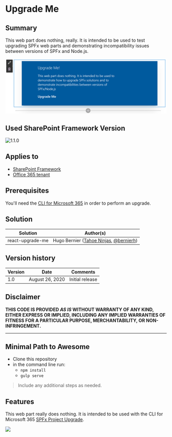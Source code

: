 # Upgrade Me

## Summary

This web part does nothing, really. It is intended to be used to test upgrading SPFx web parts and demonstrating incompatibility issues between versions of SPFx and Node.js.

![picture of the web part in action](./assets/react-upgrade-me.png)

## Used SharePoint Framework Version

![1.1.0](https://img.shields.io/badge/version-1.1.0-green.svg)

## Applies to

* [SharePoint Framework](https://docs.microsoft.com/sharepoint/dev/spfx/sharepoint-framework-overview)
* [Office 365 tenant](https://docs.microsoft.com/sharepoint/dev/spfx/set-up-your-development-environment)


## Prerequisites

You'll need the [CLI for Microsoft 365](https://pnp.github.io/cli-microsoft365/) in order to perform an upgrade.

## Solution

Solution|Author(s)
--------|---------
react-upgrade-me | Hugo Bernier ([Tahoe Ninjas](https://tahoeninjas.blog), [@bernierh](https://twitter.com/bernierh))

## Version history

Version|Date|Comments
-------|----|--------
1.0|August 26, 2020|Initial release

## Disclaimer

**THIS CODE IS PROVIDED *AS IS* WITHOUT WARRANTY OF ANY KIND, EITHER EXPRESS OR IMPLIED, INCLUDING ANY IMPLIED WARRANTIES OF FITNESS FOR A PARTICULAR PURPOSE, MERCHANTABILITY, OR NON-INFRINGEMENT.**

---

## Minimal Path to Awesome

* Clone this repository
* in the command line run:
  * `npm install`
  * `gulp serve`

> Include any additional steps as needed.

## Features

This web part really does nothing. It is intended to be used with the CLI for Microsoft 365 [SPFx Project Upgrade](https://pnp.github.io/cli-microsoft365/cmd/spfx/project/project-upgrade/).

<img src="https://telemetry.sharepointpnp.com/sp-dev-fx-webparts/samples/react-upgrade-me" />
